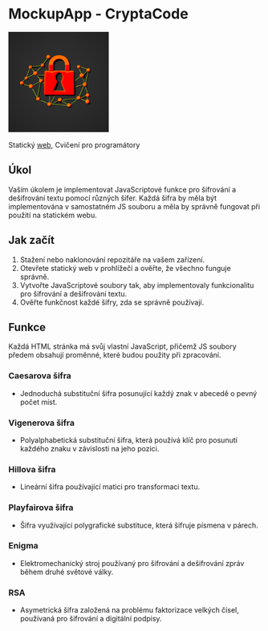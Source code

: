 # MockupApp - CryptaCode
<img src="./img/Logo.png" alt="CryptaCode Logo" width="200">

Statický [web](https://pslib-cz.github.io/2023-l4-web-mockupapp-VladislavLevitskii/),
Cvičení pro programátory

## Úkol
Vaším úkolem je implementovat JavaScriptové funkce pro šifrování a dešifrování textu pomocí různých šifer. Každá šifra by měla být implementována v samostatném JS souboru a měla by správně fungovat při použití na statickém webu.

## Jak začít

1. Stažení nebo naklonování repozitáře na vašem zařízení.
2. Otevřete statický web v prohlížeči a ověřte, že všechno funguje správně.
3. Vytvořte JavaScriptové soubory tak, aby implementovaly funkcionalitu pro šifrování a dešifrování textu.
4. Ověřte funkčnost každé šifry, zda se správně používají.

## Funkce
Každá HTML stránka má svůj vlastní JavaScript, přičemž JS soubory předem obsahují proměnné, které budou použity při zpracování.

### Caesarova šifra
- Jednoduchá substituční šifra posunující každý znak v abecedě o pevný počet míst.

### Vigenerova šifra
- Polyalphabetická substituční šifra, která používá klíč pro posunutí každého znaku v závislosti na jeho pozici.

### Hillova šifra
- Lineární šifra používající matici pro transformaci textu.

### Playfairova šifra
- Šifra využívající polygrafické substituce, která šifruje písmena v párech.

### Enigma
- Elektromechanický stroj používaný pro šifrování a dešifrování zpráv během druhé světové války.

### RSA
- Asymetrická šifra založená na problému faktorizace velkých čísel, používaná pro šifrování a digitální podpisy.
